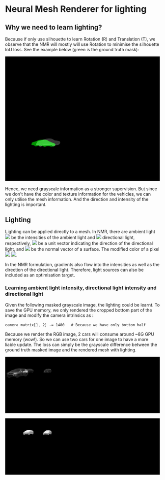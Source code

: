 # Neural Mesh Renderer for lighting

## Why we need to learn lighting?

Because if only use silhouette to learn Rotation (R) and Translation (T), 
we observe that the NMR will mostly will use Rotation to minimise the silhouette 
IoU loss. See the example below (green is the ground truth mask):

![](./neural_renderer/examples/data/ID_2e24dd0ea_2.gif)

Hence, we need grayscale information as a stronger supervision.
But since we don't have the color and texture information for the vehicles, we can only utilise the mesh information.
And the direction and intensity of the lighting is important.

## Lighting

Lighting can be applied directly to a mesh. In NMR, there are ambient light
<img src="https://render.githubusercontent.com/render/math?math=l^a">
be the  intensities of the ambient light and 
<img src="https://render.githubusercontent.com/render/math?math=l^d">
directional light, respectively, 
<img src="https://render.githubusercontent.com/render/math?math=n^d">
be a unit vector indicating the direction of the directional light, and
<img src="https://render.githubusercontent.com/render/math?math=n_j">
be the normal vector of a surface.
The modified color of a pixel 
<img src="https://render.githubusercontent.com/render/math?math=I^l_j">
<img src="https://render.githubusercontent.com/render/math?math=I^l_j = (l^a + (n^d \cdot n_j)l^d)I_j">.

In the NMR formulation, gradients also flow into the intensities 
as well as the direction of the directional light.
Therefore, light sources can also be included as an optimisation target.


### Learning ambient light intensity, directional light intensity and directional light 
 
 Given the following masked grayscale image, the lighting could be learnt.
 To save the GPU memory, we only rendered the cropped bottom part of the image and modify the camera intrinsics as :
```
camera_matrix[1, 2] -= 1480   # Because we have only bottom half
```

Because we render the RGB image, 2 cars will consume around ~8G GPU memory (wow!). 
So we can use two cars for one image to have a more liable update. 
The loss can simply be the grayscale difference between the ground truth masked image and the rendered mesh with lighting.

 
![](./neural_renderer/examples/data/masked_grayscale_img.jpg)

![](./neural_renderer/examples/data/ID_63fe3fe12_lighting_update.gif)

